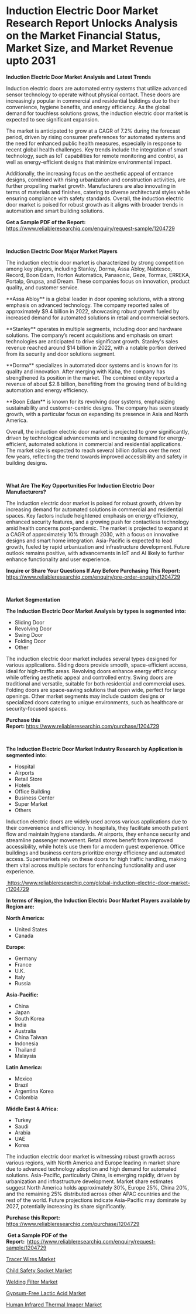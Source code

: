 <p><h1>Induction Electric Door Market Research Report Unlocks Analysis on the Market Financial Status, Market Size, and Market Revenue upto 2031</h1></p><p><strong>Induction Electric Door Market Analysis and Latest Trends</strong></p>
<p><p>Induction electric doors are automated entry systems that utilize advanced sensor technology to operate without physical contact. These doors are increasingly popular in commercial and residential buildings due to their convenience, hygiene benefits, and energy efficiency. As the global demand for touchless solutions grows, the induction electric door market is expected to see significant expansion.</p><p>The market is anticipated to grow at a CAGR of 7.2% during the forecast period, driven by rising consumer preferences for automated systems and the need for enhanced public health measures, especially in response to recent global health challenges. Key trends include the integration of smart technology, such as IoT capabilities for remote monitoring and control, as well as energy-efficient designs that minimize environmental impact. </p><p>Additionally, the increasing focus on the aesthetic appeal of entrance designs, combined with rising urbanization and construction activities, are further propelling market growth. Manufacturers are also innovating in terms of materials and finishes, catering to diverse architectural styles while ensuring compliance with safety standards. Overall, the induction electric door market is poised for robust growth as it aligns with broader trends in automation and smart building solutions.</p></p>
<p><strong>Get a Sample PDF of the Report:&nbsp;</strong> <a href="https://www.reliableresearchiq.com/enquiry/request-sample/1204729?utm_campaign=103&utm_medium=2&utm_source=Github&utm_content=ia&utm_term=16102024&utm_id=induction-electric-door">https://www.reliableresearchiq.com/enquiry/request-sample/1204729</a></p>
<p>&nbsp;</p>
<p><strong>Induction Electric Door Major Market Players</strong></p>
<p><p>The induction electric door market is characterized by strong competition among key players, including Stanley, Dorma, Assa Abloy, Nabtesco, Record, Boon Edam, Horton Automatics, Panasonic, Geze, Tormax, ERREKA, Portalp, Grupsa, and Dream. These companies focus on innovation, product quality, and customer service.</p><p>**Assa Abloy** is a global leader in door opening solutions, with a strong emphasis on advanced technology. The company reported sales of approximately $9.4 billion in 2022, showcasing robust growth fueled by increased demand for automated solutions in retail and commercial sectors.</p><p>**Stanley** operates in multiple segments, including door and hardware solutions. The company’s recent acquisitions and emphasis on smart technologies are anticipated to drive significant growth. Stanley's sales revenue reached around $14 billion in 2022, with a notable portion derived from its security and door solutions segment.</p><p>**Dorma** specializes in automated door systems and is known for its quality and innovation. After merging with Kaba, the company has strengthened its position in the market. The combined entity reported a revenue of about $2.8 billion, benefiting from the growing trend of building automation and energy efficiency.</p><p>**Boon Edam** is known for its revolving door systems, emphasizing sustainability and customer-centric designs. The company has seen steady growth, with a particular focus on expanding its presence in Asia and North America.</p><p>Overall, the induction electric door market is projected to grow significantly, driven by technological advancements and increasing demand for energy-efficient, automated solutions in commercial and residential applications. The market size is expected to reach several billion dollars over the next few years, reflecting the trend towards improved accessibility and safety in building designs.</p></p>
<p>&nbsp;</p>
<p><strong>What Are The Key Opportunities For Induction Electric Door Manufacturers?</strong></p>
<p><p>The induction electric door market is poised for robust growth, driven by increasing demand for automated solutions in commercial and residential spaces. Key factors include heightened emphasis on energy efficiency, enhanced security features, and a growing push for contactless technology amid health concerns post-pandemic. The market is projected to expand at a CAGR of approximately 10% through 2030, with a focus on innovative designs and smart home integration. Asia-Pacific is expected to lead growth, fueled by rapid urbanization and infrastructure development. Future outlook remains positive, with advancements in IoT and AI likely to further enhance functionality and user experience.</p></p>
<p><strong>Inquire or Share Your Questions If Any Before Purchasing This Report:</strong> <a href="https://www.reliableresearchiq.com/enquiry/pre-order-enquiry/1204729?utm_campaign=103&utm_medium=2&utm_source=Github&utm_content=ia&utm_term=16102024&utm_id=induction-electric-door">https://www.reliableresearchiq.com/enquiry/pre-order-enquiry/1204729</a></p>
<p>&nbsp;</p>
<p><strong>Market Segmentation</strong></p>
<p><strong>The Induction Electric Door Market Analysis by types is segmented into:</strong></p>
<p><ul><li>Sliding Door</li><li>Revolving Door</li><li>Swing Door</li><li>Folding Door</li><li>Other</li></ul></p>
<p><p>The induction electric door market includes several types designed for various applications. Sliding doors provide smooth, space-efficient access, ideal for high-traffic areas. Revolving doors enhance energy efficiency while offering aesthetic appeal and controlled entry. Swing doors are traditional and versatile, suitable for both residential and commercial uses. Folding doors are space-saving solutions that open wide, perfect for large openings. Other market segments may include custom designs or specialized doors catering to unique environments, such as healthcare or security-focused spaces.</p></p>
<p><strong>Purchase this Report:&nbsp;</strong><a href="https://www.reliableresearchiq.com/purchase/1204729?utm_campaign=103&utm_medium=2&utm_source=Github&utm_content=ia&utm_term=16102024&utm_id=induction-electric-door">https://www.reliableresearchiq.com/purchase/1204729</a></p>
<p>&nbsp;</p>
<p><strong>The Induction Electric Door Market Industry Research by Application is segmented into:</strong></p>
<p><ul><li>Hospital</li><li>Airports</li><li>Retail Store</li><li>Hotels</li><li>Office Building</li><li>Business Center</li><li>Super Market</li><li>Others</li></ul></p>
<p><p>Induction electric doors are widely used across various applications due to their convenience and efficiency. In hospitals, they facilitate smooth patient flow and maintain hygiene standards. At airports, they enhance security and streamline passenger movement. Retail stores benefit from improved accessibility, while hotels use them for a modern guest experience. Office buildings and business centers prioritize energy efficiency and automated access. Supermarkets rely on these doors for high traffic handling, making them vital across multiple sectors for enhancing functionality and user experience.</p></p>
<p><a href="https://www.reliableresearchiq.com/global-induction-electric-door-market-r1204729?utm_campaign=103&utm_medium=2&utm_source=Github&utm_content=ia&utm_term=16102024&utm_id=induction-electric-door">&nbsp;https://www.reliableresearchiq.com/global-induction-electric-door-market-r1204729</a></p>
<p><strong>In terms of Region, the Induction Electric Door Market Players available by Region are:</strong></p>
<p>
    <p> <strong> North America: </strong>
        <ul>
            <li>United States</li>
            <li>Canada</li>
        </ul>
        </p> 
    <p> <strong> Europe: </strong>
        <ul>
            <li>Germany</li>
            <li>France</li>
            <li>U.K.</li>
            <li>Italy</li>
            <li>Russia</li>
        </ul>
        </p> 
    <p> <strong> Asia-Pacific: </strong>
        <ul>
            <li>China</li>
            <li>Japan</li>
            <li>South Korea</li>
            <li>India</li>
            <li>Australia</li>
            <li>China Taiwan</li>
            <li>Indonesia</li>
            <li>Thailand</li>
            <li>Malaysia</li>
        </ul>
        </p> 
    <p> <strong> Latin America: </strong>
        <ul>
            <li>Mexico</li>
            <li>Brazil</li>
            <li>Argentina Korea</li>
            <li>Colombia</li>
        </ul>
        </p> 
    <p> <strong> Middle East & Africa: </strong>
        <ul>
            <li>Turkey</li>
            <li>Saudi</li>
            <li>Arabia</li>
            <li>UAE</li>
            <li>Korea</li>
        </ul>
    </p>
    </p>
<p><p>The induction electric door market is witnessing robust growth across various regions, with North America and Europe leading in market share due to advanced technology adoption and high demand for automated solutions. Asia-Pacific, particularly China, is emerging rapidly, driven by urbanization and infrastructure development. Market share estimates suggest North America holds approximately 30%, Europe 25%, China 20%, and the remaining 25% distributed across other APAC countries and the rest of the world. Future projections indicate Asia-Pacific may dominate by 2027, potentially increasing its share significantly.</p></p>
<p><strong>Purchase this Report: </strong><a href="https://www.reliableresearchiq.com/purchase/1204729?utm_campaign=103&utm_medium=2&utm_source=Github&utm_content=ia&utm_term=16102024&utm_id=induction-electric-door">https://www.reliableresearchiq.com/purchase/1204729</a></p>
<p>&nbsp;<strong>Get a Sample PDF of the Report:&nbsp;&nbsp;</strong><a href="https://www.reliableresearchiq.com/enquiry/request-sample/1204729?utm_campaign=103&utm_medium=2&utm_source=Github&utm_content=ia&utm_term=16102024&utm_id=induction-electric-door">https://www.reliableresearchiq.com/enquiry/request-sample/1204729</a></p>
<p><strong></strong></p>
<p><p><a href="https://www.linkedin.com/pulse/tracer-wires-market-refracting-trends-consumer-behaviors-2024-2031-xiigc?trk=public_post_embed_feed-article-content&utm_campaign=103&utm_medium=2&utm_source=Github&utm_content=ia&utm_term=16102024&utm_id=induction-electric-door">Tracer Wires Market</a></p><p><a href="https://github.com/lourdestd6bs/Market-Research-Report-List-1/blob/main/child-safety-socket-market.md?utm_campaign=103&utm_medium=2&utm_source=Github&utm_content=ia&utm_term=16102024&utm_id=induction-electric-door">Child Safety Socket Market</a></p><p><a href="https://issuu.com/reportprime-2/docs/welding-filter-market-size-2030.ppt_0656e50e86f8ff?utm_campaign=103&utm_medium=2&utm_source=Github&utm_content=ia&utm_term=16102024&utm_id=induction-electric-door">Welding Filter Market</a></p><p><a href="https://www.linkedin.com/pulse/analyzing-gypsum-free-lactic-acid-market-dynamics-growth-supsf?trk=public_post_embed_feed-article-content&utm_campaign=103&utm_medium=2&utm_source=Github&utm_content=ia&utm_term=16102024&utm_id=induction-electric-door">Gypsum-Free Lactic Acid Market</a></p><p><a href="https://github.com/tenoreduwagley4rt/Market-Research-Report-List-1/blob/main/human-infrared-thermal-imager-market.md?utm_campaign=103&utm_medium=2&utm_source=Github&utm_content=ia&utm_term=16102024&utm_id=induction-electric-door">Human Infrared Thermal Imager Market</a></p></p>